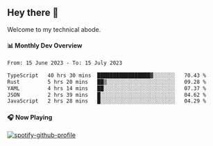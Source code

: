 ## Hey there 👋

Welcome to my technical abode.

#### 📊 Monthly Dev Overview
<!--START_SECTION:waka-->

```txt
From: 15 June 2023 - To: 15 July 2023

TypeScript   40 hrs 30 mins  █████████████████▓░░░░░░░   70.43 %
Rust         5 hrs 20 mins   ██▒░░░░░░░░░░░░░░░░░░░░░░   09.28 %
YAML         4 hrs 14 mins   ██░░░░░░░░░░░░░░░░░░░░░░░   07.37 %
JSON         2 hrs 39 mins   █░░░░░░░░░░░░░░░░░░░░░░░░   04.62 %
JavaScript   2 hrs 28 mins   █░░░░░░░░░░░░░░░░░░░░░░░░   04.29 %
```

<!--END_SECTION:waka-->

#### 🎧 Now Playing

[![spotify-github-profile](https://spotify-github-profile.vercel.app/api/view?uid=james2mid&cover_image=true&theme=natemoo-re)](https://open.spotify.com/user/james2mid?si=2b3baf2b09cb499e)
